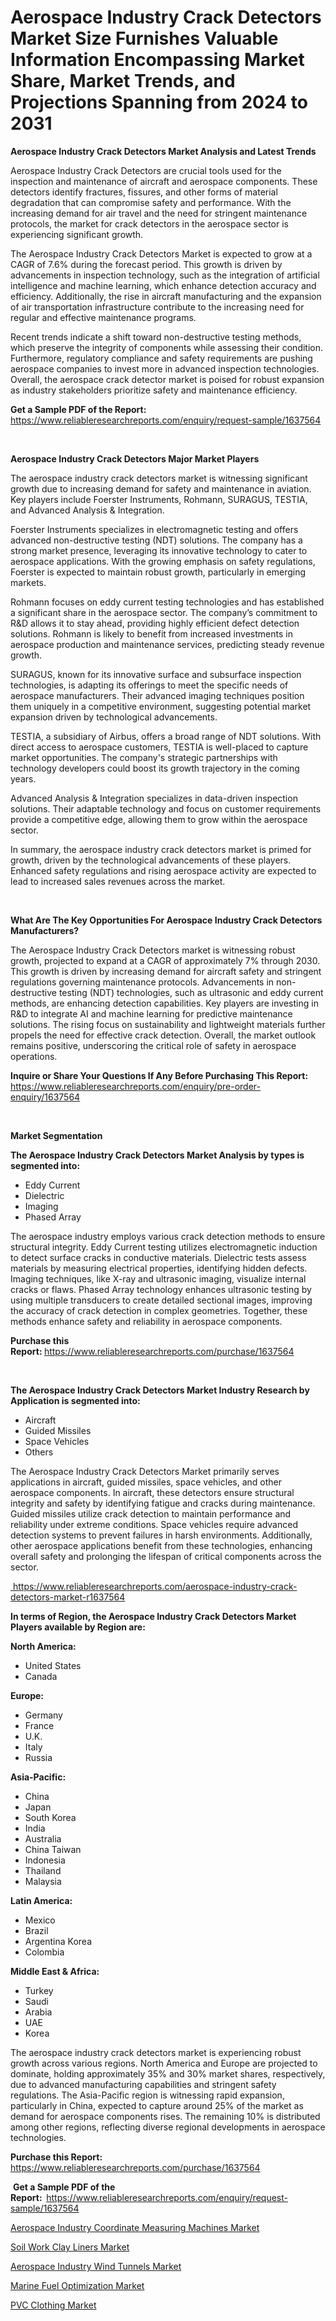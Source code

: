 <p><h1>Aerospace Industry Crack Detectors Market Size Furnishes Valuable Information Encompassing Market Share, Market Trends, and Projections Spanning from 2024 to 2031</h1></p><p><strong>Aerospace Industry Crack Detectors Market Analysis and Latest Trends</strong></p>
<p><p>Aerospace Industry Crack Detectors are crucial tools used for the inspection and maintenance of aircraft and aerospace components. These detectors identify fractures, fissures, and other forms of material degradation that can compromise safety and performance. With the increasing demand for air travel and the need for stringent maintenance protocols, the market for crack detectors in the aerospace sector is experiencing significant growth.</p><p>The Aerospace Industry Crack Detectors Market is expected to grow at a CAGR of 7.6% during the forecast period. This growth is driven by advancements in inspection technology, such as the integration of artificial intelligence and machine learning, which enhance detection accuracy and efficiency. Additionally, the rise in aircraft manufacturing and the expansion of air transportation infrastructure contribute to the increasing need for regular and effective maintenance programs.</p><p>Recent trends indicate a shift toward non-destructive testing methods, which preserve the integrity of components while assessing their condition. Furthermore, regulatory compliance and safety requirements are pushing aerospace companies to invest more in advanced inspection technologies. Overall, the aerospace crack detector market is poised for robust expansion as industry stakeholders prioritize safety and maintenance efficiency.</p></p>
<p><strong>Get a Sample PDF of the Report:&nbsp;</strong> <a href="https://www.reliableresearchreports.com/enquiry/request-sample/1637564">https://www.reliableresearchreports.com/enquiry/request-sample/1637564</a></p>
<p>&nbsp;</p>
<p><strong>Aerospace Industry Crack Detectors Major Market Players</strong></p>
<p><p>The aerospace industry crack detectors market is witnessing significant growth due to increasing demand for safety and maintenance in aviation. Key players include Foerster Instruments, Rohmann, SURAGUS, TESTIA, and Advanced Analysis & Integration.</p><p>Foerster Instruments specializes in electromagnetic testing and offers advanced non-destructive testing (NDT) solutions. The company has a strong market presence, leveraging its innovative technology to cater to aerospace applications. With the growing emphasis on safety regulations, Foerster is expected to maintain robust growth, particularly in emerging markets.</p><p>Rohmann focuses on eddy current testing technologies and has established a significant share in the aerospace sector. The company’s commitment to R&D allows it to stay ahead, providing highly efficient defect detection solutions. Rohmann is likely to benefit from increased investments in aerospace production and maintenance services, predicting steady revenue growth.</p><p>SURAGUS, known for its innovative surface and subsurface inspection technologies, is adapting its offerings to meet the specific needs of aerospace manufacturers. Their advanced imaging techniques position them uniquely in a competitive environment, suggesting potential market expansion driven by technological advancements.</p><p>TESTIA, a subsidiary of Airbus, offers a broad range of NDT solutions. With direct access to aerospace customers, TESTIA is well-placed to capture market opportunities. The company's strategic partnerships with technology developers could boost its growth trajectory in the coming years.</p><p>Advanced Analysis & Integration specializes in data-driven inspection solutions. Their adaptable technology and focus on customer requirements provide a competitive edge, allowing them to grow within the aerospace sector.</p><p>In summary, the aerospace industry crack detectors market is primed for growth, driven by the technological advancements of these players. Enhanced safety regulations and rising aerospace activity are expected to lead to increased sales revenues across the market.</p></p>
<p>&nbsp;</p>
<p><strong>What Are The Key Opportunities For Aerospace Industry Crack Detectors Manufacturers?</strong></p>
<p><p>The Aerospace Industry Crack Detectors market is witnessing robust growth, projected to expand at a CAGR of approximately 7% through 2030. This growth is driven by increasing demand for aircraft safety and stringent regulations governing maintenance protocols. Advancements in non-destructive testing (NDT) technologies, such as ultrasonic and eddy current methods, are enhancing detection capabilities. Key players are investing in R&D to integrate AI and machine learning for predictive maintenance solutions. The rising focus on sustainability and lightweight materials further propels the need for effective crack detection. Overall, the market outlook remains positive, underscoring the critical role of safety in aerospace operations.</p></p>
<p><strong>Inquire or Share Your Questions If Any Before Purchasing This Report:</strong> <a href="https://www.reliableresearchreports.com/enquiry/pre-order-enquiry/1637564">https://www.reliableresearchreports.com/enquiry/pre-order-enquiry/1637564</a></p>
<p>&nbsp;</p>
<p><strong>Market Segmentation</strong></p>
<p><strong>The Aerospace Industry Crack Detectors Market Analysis by types is segmented into:</strong></p>
<p><ul><li>Eddy Current</li><li>Dielectric</li><li>Imaging</li><li>Phased Array</li></ul></p>
<p><p>The aerospace industry employs various crack detection methods to ensure structural integrity. Eddy Current testing utilizes electromagnetic induction to detect surface cracks in conductive materials. Dielectric tests assess materials by measuring electrical properties, identifying hidden defects. Imaging techniques, like X-ray and ultrasonic imaging, visualize internal cracks or flaws. Phased Array technology enhances ultrasonic testing by using multiple transducers to create detailed sectional images, improving the accuracy of crack detection in complex geometries. Together, these methods enhance safety and reliability in aerospace components.</p></p>
<p><strong>Purchase this Report:&nbsp;</strong><a href="https://www.reliableresearchreports.com/purchase/1637564">https://www.reliableresearchreports.com/purchase/1637564</a></p>
<p>&nbsp;</p>
<p><strong>The Aerospace Industry Crack Detectors Market Industry Research by Application is segmented into:</strong></p>
<p><ul><li>Aircraft</li><li>Guided Missiles</li><li>Space Vehicles</li><li>Others</li></ul></p>
<p><p>The Aerospace Industry Crack Detectors Market primarily serves applications in aircraft, guided missiles, space vehicles, and other aerospace components. In aircraft, these detectors ensure structural integrity and safety by identifying fatigue and cracks during maintenance. Guided missiles utilize crack detection to maintain performance and reliability under extreme conditions. Space vehicles require advanced detection systems to prevent failures in harsh environments. Additionally, other aerospace applications benefit from these technologies, enhancing overall safety and prolonging the lifespan of critical components across the sector.</p></p>
<p><a href="https://www.reliableresearchreports.com/aerospace-industry-crack-detectors-market-r1637564">&nbsp;https://www.reliableresearchreports.com/aerospace-industry-crack-detectors-market-r1637564</a></p>
<p><strong>In terms of Region, the Aerospace Industry Crack Detectors Market Players available by Region are:</strong></p>
<p>
    <p> <strong> North America: </strong>
        <ul>
            <li>United States</li>
            <li>Canada</li>
        </ul>
        </p> 
    <p> <strong> Europe: </strong>
        <ul>
            <li>Germany</li>
            <li>France</li>
            <li>U.K.</li>
            <li>Italy</li>
            <li>Russia</li>
        </ul>
        </p> 
    <p> <strong> Asia-Pacific: </strong>
        <ul>
            <li>China</li>
            <li>Japan</li>
            <li>South Korea</li>
            <li>India</li>
            <li>Australia</li>
            <li>China Taiwan</li>
            <li>Indonesia</li>
            <li>Thailand</li>
            <li>Malaysia</li>
        </ul>
        </p> 
    <p> <strong> Latin America: </strong>
        <ul>
            <li>Mexico</li>
            <li>Brazil</li>
            <li>Argentina Korea</li>
            <li>Colombia</li>
        </ul>
        </p> 
    <p> <strong> Middle East & Africa: </strong>
        <ul>
            <li>Turkey</li>
            <li>Saudi</li>
            <li>Arabia</li>
            <li>UAE</li>
            <li>Korea</li>
        </ul>
    </p>
    </p>
<p><p>The aerospace industry crack detectors market is experiencing robust growth across various regions. North America and Europe are projected to dominate, holding approximately 35% and 30% market shares, respectively, due to advanced manufacturing capabilities and stringent safety regulations. The Asia-Pacific region is witnessing rapid expansion, particularly in China, expected to capture around 25% of the market as demand for aerospace components rises. The remaining 10% is distributed among other regions, reflecting diverse regional developments in aerospace technologies.</p></p>
<p><strong>Purchase this Report: </strong><a href="https://www.reliableresearchreports.com/purchase/1637564">https://www.reliableresearchreports.com/purchase/1637564</a></p>
<p>&nbsp;<strong>Get a Sample PDF of the Report:&nbsp;&nbsp;</strong><a href="https://www.reliableresearchreports.com/enquiry/request-sample/1637564">https://www.reliableresearchreports.com/enquiry/request-sample/1637564</a></p>
<p><strong></strong></p>
<p><p><a href="https://github.com/DianaWilson796/Market-Research-Report-List-1/blob/main/aerospace-industry-coordinate-measuring-machines-market.md">Aerospace Industry Coordinate Measuring Machines Market</a></p><p><a href="https://medium.com/@johnathonoberbrunner/market-insights-global-soil-work-clay-liners-market-forecast-and-innovation-trends-2024-2031-c3e79907e8c5?postPublishedType=repub">Soil Work Clay Liners Market</a></p><p><a href="https://github.com/SamiaHussain82/Market-Research-Report-List-1/blob/main/aerospace-industry-wind-tunnels-market.md">Aerospace Industry Wind Tunnels Market</a></p><p><a href="https://www.linkedin.com/pulse/global-marine-fuel-optimization-market-share-growth-opportunities-rmlwc">Marine Fuel Optimization Market</a></p><p><a href="https://issuu.com/reportprime-2/docs/pvc-clothing-market-size-2030.pptx_d05348f8bf0fc2">PVC Clothing Market</a></p></p>